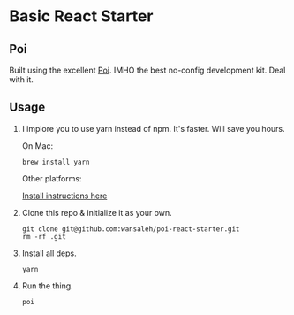 # Basic React Starter

## Poi
Built using the excellent [Poi](https://poi.js.org). IMHO the best no-config development kit. Deal with it.

## Usage
1.	I implore you to use yarn instead of npm. It's faster. Will save you hours.

	On Mac:
	```shell
	brew install yarn
	```
	Other platforms:

	[Install instructions here](https://yarnpkg.com/lang/en/docs/install/)

2.	Clone this repo & initialize it as your own.
	```shell
    git clone git@github.com:wansaleh/poi-react-starter.git
    rm -rf .git
    ```

3.	Install all deps.
	```shell
    yarn
    ```

4.	Run the thing.
	```shell
    poi
    ```